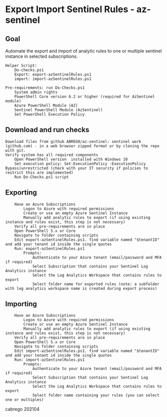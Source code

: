 
# Export Import Sentinel Rules - az-sentinel


## Goal  
Automate the export and import of analytic rules to one or multiple sentinel instance in selected subscriptions.

    Helper Script: 
        Do-checks.ps1
        Export: export-azSentinelRules.ps1
        import: import-azSentinelRules.ps1

    Pre-requirements: run Do-Checks.ps1
        System admin rights
        PowerShell Core version 6.2 or higher (required for AzSentinel module)
        Azure PowerShell Module (AZ)
        Sentinel PowerShell Module (AzSentinel)
        Set PowerShell Execution Policy

## **Download and run checks**

    Download files from github ABREG0/az-sentinel: sentinel work (github.com) - in a web browser zipped format or by cloning the repo with git. 
    Verify system has all required components
        Open PowerShell version  installed with Windows 10
        Set execution policy: Set-ExecutionPolicy -ExecutionPolicy Bypass|unrestricted (check with your IT security if policies to restrict this are implemented)
        Run Do-Checks.ps1 script


## **Exporting**

        Have an Azure Subscriptions
            Logon to Azure with required permissions
            Create or use an empty Azure Sentinel Instance
            Manually add analytic rules to export (if using existing instance and rules exist, this step is not necessary)
        Verify all pre-requirements are in place
        Open PowerShell 5.x or Core
        Navigate to folder containing scripts
        Edit export-azSentinelRules.ps1. find variable named "$tenantID" and add your tenant id inside the single quotes
        Run: export-azSentinelRules.ps1
            Prompts:
                Authenticate to your Azure tenant (email/password and MFA if required)
                Select Subscription that contains your Sentinel Log Analytics instance
                Select the Log Analytics Workspace that contains rules to export
                Select folder name for exported rules (note: a subfolder with log analytics workspace name is created during export process)


## **Importing**

        Have an Azure Subscriptions
            Logon to Azure with required permissions
            Create or use an empty Azure Sentinel Instance
            Manually add analytic rules to export (if using existing instance and rules exist, this step is not necessary)
        Verify all pre-requirements are in place
        Open PowerShell 5.x or Core
        Navigate to folder containing scripts
        Edit import-azSentinelRules.ps1. find variable named "$tenantID" and add your tenant id inside the single quotes
        Run: import-azSentinelRules.ps1
            Prompts:
                Authenticate to your Azure tenant (email/password and MFA if required)
                Select Subscription that contains your Sentinel Log Analytics instance
                Select the Log Analytics Workspace that contains rules to export
                Select folder name containing your rules (you can select one or multiples)


cabrego 202104

